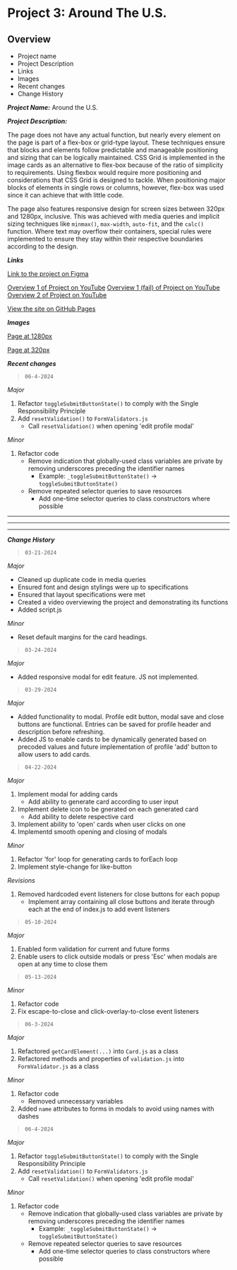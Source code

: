 # Project 3: Around The U.S.

## Overview

- Project name
- Project Description
- Links
- Images
- Recent changes
- Change History

**_Project Name:_** Around the U.S.

**_Project Description:_**

The page does not have any actual function, but nearly every element on the page is part of a flex-box or grid-type layout. These techniques ensure that blocks and elements follow predictable and manageable positioning and sizing that can be logically maintained.
CSS Grid is implemented in the image cards as an alternative to flex-box because of the ratio of simplicity to requirements. Using flexbox would require more positioning and considerations that CSS Grid is designed to tackle.
When positioning major blocks of elements in single rows or columns, however, flex-box was used since it can achieve that with little code.

The page also features responsive design for screen sizes between 320px and 1280px, inclusive. This was achieved with media queries and implicit sizing techniques like `minmax()`, `max-width`, `auto-fit`, and the `calc()` function.
Where text may overflow their containers, special rules were implemented to ensure they stay within their respective boundaries according to the design.

**_Links_**

[Link to the project on Figma](https://www.figma.com/file/ii4xxsJ0ghevUOcssTlHZv/Sprint-3%3A-Around-the-US?node-id=0%3A1)

[Overview 1 of Project on YouTube](https://youtu.be/0_pf8t1SdBY)
[Overview 1 (fail) of Project on YouTube](https://youtu.be/ax2Zk1sN_VQ)
[Overview 2 of Project on YouTube](https://youtu.be/GYx_PNXtyvo)

[View the site on GitHub Pages](https://aar7.github.io/se_project_aroundtheus/)

**_Images_**

[Page at 1280px](./1280px_demo.jpg)

[Page at 320px](./320px_demo.jpg)

**_Recent changes_**

> `06-4-2024`

_Major_

1. Refactor `toggleSubmitButtonState()` to comply with the Single Responsibility Principle
2. Add `resetValidation()` to `FormValidators.js`
   - Call `resetValidation()` when opening 'edit profile modal'

_Minor_

1. Refactor code
   - Remove indication that globally-used class variables are private by removing underscores preceding the identifier names
     - Example: `_toggleSubmitButtonState()` -> `toggleSubmitButtonState()`
   - Remove repeated selector queries to save resources
     - Add one-time selector queries to class constructors where possible

---

---

---

**_Change History_**

> `03-21-2024`

_Major_

- Cleaned up duplicate code in media queries
- Ensured font and design stylings were up to specifications
- Ensured that layout specifications were met
- Created a video overviewing the project and demonstrating its functions
- Added script.js

_Minor_

- Reset default margins for the card headings.

> `03-24-2024`

_Major_

- Added responsive modal for edit feature. JS not implemented.

> `03-29-2024`

_Major_

- Added functionality to modal. Profile edit button, modal save and close buttons are functional. Entries can be saved for profile header and description before refreshing.
- Added JS to enable cards to be dynamically generated based on precoded values and future implementation of profile 'add' button to allow users to add cards.

> `04-22-2024`

_Major_

1. Implement modal for adding cards
   - Add ability to generate card according to user input
2. Implement delete icon to be gnerated on each generated card
   - Add ability to delete respective card
3. Implement ability to 'open' cards when user clicks on one
4. Implementd smooth opening and closing of modals

_Minor_

1. Refactor 'for' loop for generating cards to forEach loop
2. Implement style-change for like-button

_Revisions_

1. Removed hardcoded event listeners for close buttons for each popup
   - Implement array containing all close buttons and iterate through each at the end of index.js to add event listeners

> `05-10-2024`

_Major_

1. Enabled form validation for current and future forms
2. Enable users to click outside modals or press 'Esc' when modals are open at any time to close them

> `05-13-2024`

_Minor_

1. Refactor code
2. Fix escape-to-close and click-overlay-to-close event listeners

> `06-3-2024`

_Major_

1. Refactored `getCardElement(...)` into `Card.js` as a class
2. Refactored methods and properties of `validation.js` into `FormValidator.js` as a class

_Minor_

1. Refactor code
   - Removed unnecessary variables
2. Added `name` attributes to forms in modals to avoid using names with dashes

> `06-4-2024`

_Major_

1. Refactor `toggleSubmitButtonState()` to comply with the Single Responsibility Principle
2. Add `resetValidation()` to `FormValidators.js`
   - Call `resetValidation()` when opening 'edit profile modal'

_Minor_

1. Refactor code
   - Remove indication that globally-used class variables are private by removing underscores preceding the identifier names
     - Example: `_toggleSubmitButtonState()` -> `toggleSubmitButtonState()`
   - Remove repeated selector queries to save resources
     - Add one-time selector queries to class constructors where possible
